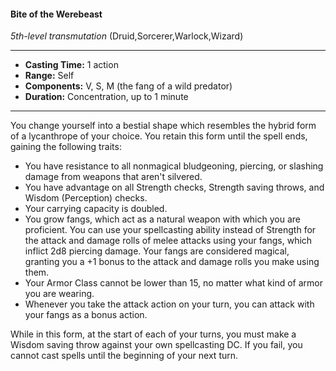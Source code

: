 #### Bite of the Werebeast
*5th-level transmutation* (Druid,Sorcerer,Warlock,Wizard)
___
- **Casting Time:** 1 action
- **Range:** Self
- **Components:** V, S, M (the fang of a wild predator)
- **Duration:** Concentration, up to 1 minute
---
You change yourself into a bestial shape which resembles the hybrid form of a lycanthrope of your choice. You retain this form until the spell ends, gaining the following traits:

* You have resistance to all nonmagical bludgeoning, piercing, or slashing damage from weapons that aren't silvered.
* You have advantage on all Strength checks, Strength saving throws, and Wisdom (Perception) checks.
* Your carrying capacity is doubled.
* You grow fangs, which act as a natural weapon with which you are proficient. You can use your spellcasting ability instead of Strength for the attack and damage rolls of melee attacks using your fangs, which inflict 2d8 piercing damage. Your fangs are considered magical, granting you a +1 bonus to the attack and damage rolls you make using them.
* Your Armor Class cannot be lower than 15, no matter what kind of armor you are wearing.
* Whenever you take the attack action on your turn, you can attack with your fangs as a bonus action.

While in this form, at the start of each of your turns, you must make a Wisdom saving throw against your own spellcasting DC. If you fail, you cannot cast spells until the beginning of your next turn.
